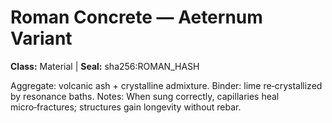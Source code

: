 # Roman Concrete — Aeternum Variant

**Class:** Material | **Seal:** sha256:ROMAN_HASH

Aggregate: volcanic ash + crystalline admixture. Binder: lime re‑crystallized by resonance baths. Notes: When sung correctly, capillaries heal micro‑fractures; structures gain longevity without rebar.
